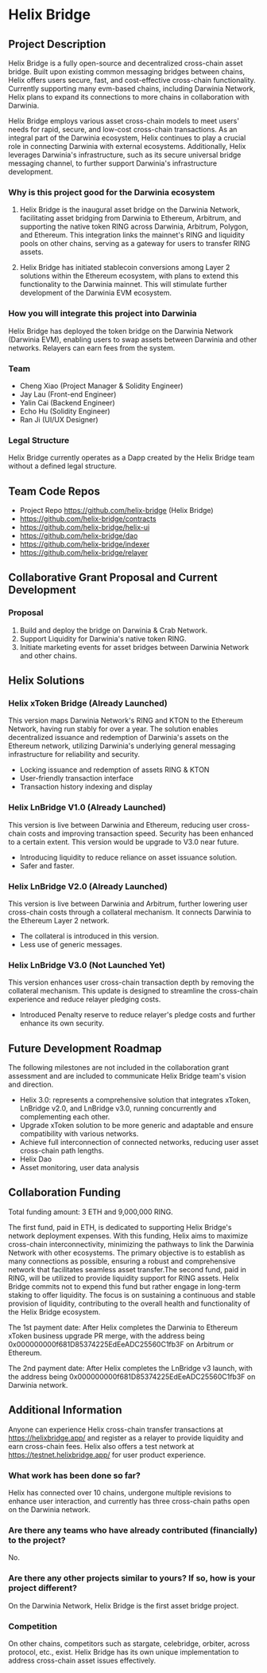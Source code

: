 # Helix Bridge
## **Project Description**
Helix Bridge is a fully open-source and decentralized cross-chain asset bridge. Built upon existing common messaging bridges between chains, Helix offers users secure, fast, and cost-effective cross-chain functionality. Currently supporting many evm-based chains, including Darwinia Network, Helix plans to expand its connections to more chains in collaboration with Darwinia.

Helix Bridge employs various asset cross-chain models to meet users' needs for rapid, secure, and low-cost cross-chain transactions. As an integral part of the Darwinia ecosystem, Helix continues to play a crucial role in connecting Darwinia with external ecosystems. Additionally, Helix leverages Darwinia's infrastructure, such as its secure universal bridge messaging channel, to further support Darwinia's infrastructure development.

### **Why is this project good for the Darwinia ecosystem**
1. Helix Bridge is the inaugural asset bridge on the Darwinia Network, facilitating asset bridging from Darwinia to Ethereum, Arbitrum, and supporting the native token RING across Darwinia, Arbitrum, Polygon, and Ethereum. This integration links the mainnet's RING and liquidity pools on other chains, serving as a gateway for users to transfer RING assets.

2. Helix Bridge has initiated stablecoin conversions among Layer 2 solutions within the Ethereum ecosystem, with plans to extend this functionality to the Darwinia mainnet. This will stimulate further development of the Darwinia EVM ecosystem.

### **How you will integrate this project into Darwinia**
Helix Bridge has deployed the token bridge on the Darwinia Network (Darwinia EVM), enabling users to swap assets between Darwinia and other networks. Relayers can earn fees from the system.

### **Team**
- Cheng Xiao (Project Manager & Solidity Engineer)
- Jay Lau (Front-end Engineer)
- Yalin Cai (Backend Engineer)
- Echo Hu (Solidity Engineer)
- Ran Ji (UI/UX Designer)

### **Legal Structure**
Helix Bridge currently operates as a Dapp created by the Helix Bridge team without a defined legal structure.

## **Team Code Repos**
- Project Repo https://github.com/helix-bridge (Helix Bridge)
- https://github.com/helix-bridge/contracts
- https://github.com/helix-bridge/helix-ui
- https://github.com/helix-bridge/dao
- https://github.com/helix-bridge/indexer
- https://github.com/helix-bridge/relayer

## **Collaborative Grant Proposal and Current Development**

### **Proposal**
1. Build and deploy the bridge on Darwinia & Crab Network.
2. Support Liquidity for Darwinia's native token RING.
3. Initiate marketing events for asset bridges between Darwinia Network and other chains.

## **Helix Solutions**

### **Helix xToken Bridge (Already Launched)**
This version maps Darwinia Network's RING and KTON to the Ethereum Network, having run stably for over a year. The solution enables decentralized issuance and redemption of Darwinia's assets on the Ethereum network, utilizing Darwinia's underlying general messaging infrastructure for reliability and security.

- Locking issuance and redemption of assets RING & KTON
- User-friendly transaction interface
- Transaction history indexing and display

### **Helix LnBridge V1.0 (Already Launched)**
This version is live between Darwinia and Ethereum, reducing user cross-chain costs and improving transaction speed. Security has been enhanced to a certain extent. This version would be upgrade to V3.0 near future.

- Introducing liquidity to reduce reliance on asset issuance solution.
- Safer and faster.

### **Helix LnBridge V2.0 (Already Launched)**
This version is live between Darwinia and Arbitrum, further lowering user cross-chain costs through a collateral mechanism. It connects Darwinia to the Ethereum Layer 2 network.

- The collateral is introduced in this version.
- Less use of generic messages.

### **Helix LnBridge V3.0 (Not Launched Yet)**
This version enhances user cross-chain transaction depth by removing the collateral mechanism. This update is designed to streamline the cross-chain experience and reduce relayer pledging costs.

- Introduced Penalty reserve to reduce relayer's pledge costs and further enhance its own security.

## **Future Development Roadmap**
The following milestones are not included in the collaboration grant assessment and are included to communicate Helix Bridge team's vision and direction.

- Helix 3.0: represents a comprehensive solution that integrates xToken, LnBridge v2.0, and LnBridge v3.0, running concurrently and complementing each other.
- Upgrade xToken solution to be more generic and adaptable and ensure compatibility with various networks.
- Achieve full interconnection of connected networks, reducing user asset cross-chain path lengths.
- Helix Dao
- Asset monitoring, user data analysis

## **Collaboration Funding**
Total funding amount: 3 ETH and 9,000,000 RING.

The first fund, paid in ETH, is dedicated to supporting Helix Bridge's network deployment expenses. With this funding, Helix aims to maximize cross-chain interconnectivity, minimizing the pathways to link the Darwinia Network with other ecosystems. The primary objective is to establish as many connections as possible, ensuring a robust and comprehensive network that facilitates seamless asset transfer.The second fund, paid in RING, will be utilized to provide liquidity support for RING assets. Helix Bridge commits not to expend this fund but rather engage in long-term staking to offer liquidity. The focus is on sustaining a continuous and stable provision of liquidity, contributing to the overall health and functionality of the Helix Bridge ecosystem.

The 1st payment date: After Helix completes the Darwinia to Ethereum xToken business upgrade PR merge, with the address being 0x000000000f681D85374225EdEeADC25560C1fb3F on Arbitrum or Ethereum.

The 2nd payment date: After Helix completes the LnBridge v3 launch, with the address being 0x000000000f681D85374225EdEeADC25560C1fb3F on Darwinia network.

## **Additional Information**
Anyone can experience Helix cross-chain transfer transactions at https://helixbridge.app/ and register as a relayer to provide liquidity and earn cross-chain fees. Helix also offers a test network at https://testnet.helixbridge.app/ for user product experience.

### **What work has been done so far?**
Helix has connected over 10 chains, undergone multiple revisions to enhance user interaction, and currently has three cross-chain paths open on the Darwinia network.

### **Are there any teams who have already contributed (financially) to the project?**
No.

### **Are there any other projects similar to yours? If so, how is your project different?**
On the Darwinia Network, Helix Bridge is the first asset bridge project.

### **Competition**
On other chains, competitors such as stargate, celebridge, orbiter, across protocol, etc., exist. Helix Bridge has its own unique implementation to address cross-chain asset issues effectively.
